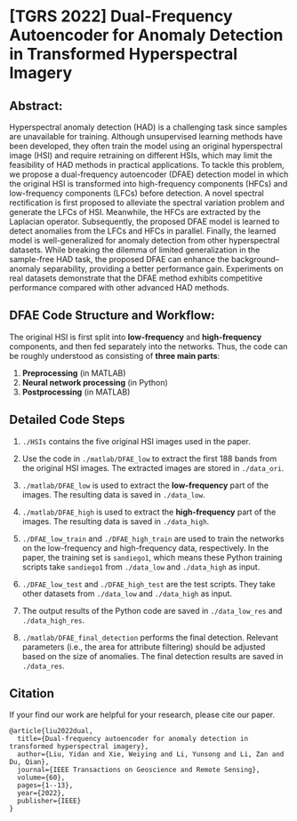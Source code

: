 # [TGRS 2022] Dual-Frequency Autoencoder for Anomaly Detection in Transformed Hyperspectral Imagery

## Abstract:
Hyperspectral anomaly detection (HAD) is a challenging task since samples are unavailable for training. Although unsupervised learning methods have been developed, they often train the model using an original hyperspectral image (HSI) and require retraining on different HSIs, which may limit the feasibility of HAD methods in practical applications. To tackle this problem, we propose a dual-frequency autoencoder (DFAE) detection model in which the original HSI is transformed into high-frequency components (HFCs) and low-frequency components (LFCs) before detection. A novel spectral rectification is first proposed to alleviate the spectral variation problem and generate the LFCs of HSI. Meanwhile, the HFCs are extracted by the Laplacian operator. Subsequently, the proposed DFAE model is learned to detect anomalies from the LFCs and HFCs in parallel. Finally, the learned model is well-generalized for anomaly detection from other hyperspectral datasets. While breaking the dilemma of limited generalization in the sample-free HAD task, the proposed DFAE can enhance the background–anomaly separability, providing a better performance gain. Experiments on real datasets demonstrate that the DFAE method exhibits competitive performance compared with other advanced HAD methods.


## DFAE Code Structure and Workflow:
The original HSI is first split into **low-frequency** and **high-frequency** components, and then fed separately into the networks.
Thus, the code can be roughly understood as consisting of **three main parts**:
1. **Preprocessing** (in MATLAB)
2. **Neural network processing** (in Python)
3. **Postprocessing** (in MATLAB)

## Detailed Code Steps

1. `./HSIs` contains the five original HSI images used in the paper.

2. Use the code in `./matlab/DFAE_low` to extract the first 188 bands from the original HSI images. The extracted images are stored in `./data_ori`.

3. `./matlab/DFAE_low` is used to extract the **low-frequency** part of the images. The resulting data is saved in `./data_low`.

4. `./matlab/DFAE_high` is used to extract the **high-frequency** part of the images. The resulting data is saved in `./data_high`.

5. `./DFAE_low_train` and `./DFAE_high_train` are used to train the networks on the low-frequency and high-frequency data, respectively. In the paper, the training set is `sandiego1`, which means these Python training scripts take `sandiego1` from `./data_low` and `./data_high` as input.

6. `./DFAE_low_test` and `./DFAE_high_test` are the test scripts. They take other datasets from `./data_low` and `./data_high` as input.

7. The output results of the Python code are saved in `./data_low_res` and `./data_high_res`.

8. `./matlab/DFAE_final_detection` performs the final detection. Relevant parameters (i.e., the area for attribute filtering) should be adjusted based on the size of anomalies. The final detection results are saved in `./data_res`.

## Citation
If your find our work are helpful for your research, please cite our paper.
```
@article{liu2022dual,
  title={Dual-frequency autoencoder for anomaly detection in transformed hyperspectral imagery},
  author={Liu, Yidan and Xie, Weiying and Li, Yunsong and Li, Zan and Du, Qian},
  journal={IEEE Transactions on Geoscience and Remote Sensing},
  volume={60},
  pages={1--13},
  year={2022},
  publisher={IEEE}
}
```
